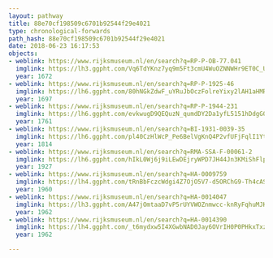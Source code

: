 ```yaml
---
layout: pathway
title: 88e70cf198509c6701b92544f29e4021
type: chronological-forwards
path_hash: 88e70cf198509c6701b92544f29e4021
date: 2018-06-23 16:17:53
objects:
- weblink: https://www.rijksmuseum.nl/en/search?q=RP-P-OB-77.041
  imglink: https://lh3.ggpht.com/Vq6TdYKnz7yq9m5Ft3cmU4WuOZNNWHr9ET0C_UVK6XP2d4z8-HaDa7oeveRUvsbGcUdPjoUeZLY_HEQXzE8tmGmR7_M=s200
  year: 1672
- weblink: https://www.rijksmuseum.nl/en/search?q=RP-P-1925-46
  imglink: https://lh6.ggpht.com/80hNGkZdwF_uYRuJbOczFolreYixy2lAH1aHMROICaqBOwsI_LhQW2xXq0LXrpdj5Iva45WLTKJrGNsdddpfE1tgZd8=s200
  year: 1697
- weblink: https://www.rijksmuseum.nl/en/search?q=RP-P-1944-231
  imglink: https://lh6.ggpht.com/evkwugD9QEQuzN_qumdDY2Da1yfL5151hDdgG0eI3TJWnEwpZBu6LlMM5mWHTkOJNg6OwHt78cmh4nVpdzcp4xEjMRk=s200
  year: 1761
- weblink: https://www.rijksmuseum.nl/en/search?q=BI-1931-0039-35
  imglink: https://lh6.ggpht.com/pl40CzHlWcP_Pe6BelVgKnQ4P2vfUFjFqlI1YtuJHWWB2VJQKdFywGebl_NIcZ2k1ddFbmtzBGp80oKW5461QuqNSRpY=s200
  year: 1814
- weblink: https://www.rijksmuseum.nl/en/search?q=RMA-SSA-F-00061-2
  imglink: https://lh6.ggpht.com/hIkL0Wj6j9iLEwDEjryWPD7JH44Jn3KMiShFlplfPRrodXJGQ_naVQsE5IRs6MyxRzSqkDGyjZtFAGeSTSDgPAyjwQ=s200
  year: 1927
- weblink: https://www.rijksmuseum.nl/en/search?q=HA-0009759
  imglink: https://lh4.ggpht.com/tRnBbFczcWdgi4Z7OjO5V7-d5ORChG9-Th4cASyGK6q4KtuhoeT0pmuSXG1Q_ZVdYXNu75_B4x_lXm64MP0zKvhdzg=s200
  year: 1960
- weblink: https://www.rijksmuseum.nl/en/search?q=HA-0014047
  imglink: https://lh3.ggpht.com/A47jOmtaaD7vP5rUYVWOZnmwcc-knRyFqhuMJKxfxIW-kWlqkT1dQevyr9dTskXHFZdDgQzyAyeO3mA3OeyrbOI-iAoU=s200
  year: 1962
- weblink: https://www.rijksmuseum.nl/en/search?q=HA-0014390
  imglink: https://lh4.ggpht.com/_t6mydxw5I4XGwbNAD0Jay6OVrIH0P0PHkxTxz1iiWDvWRQieJ5pif_7FGcIgKjbxvF7Ck6IyJ3onJ3OfTGkN3ElsA=s200
  year: 1962

---
```

